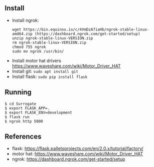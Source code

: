 ## Install
* Install ngrok:
  ```
  wget https://bin.equinox.io/c/4VmDzA7iaHb/ngrok-stable-linux-amd64.zip (https://dashboard.ngrok.com/get-started/setup)
  unzip ngrok-stable-linux-VERSION.zip
  rm ngrok-stable-linux-VERSION.zip
  chmod 755 ngrok
  sudo mv ngrok /usr/bin/
  ```
* Install motor hat drivers https://www.waveshare.com/wiki/Motor_Driver_HAT
* Install git: `sudo apt install git`
* Install flask: `sudo pip install flask`



## Running
```
$ cd Surrogate
$ export FLASK_APP=.
$ export FLASK_ENV=development
$ flask run
$ ngrok http 5000
```

## References
* flask: https://flask.palletsprojects.com/en/2.0.x/tutorial/factory/
* motor hat: https://www.waveshare.com/wiki/Motor_Driver_HAT
* ngrok: https://dashboard.ngrok.com/get-started/setup
